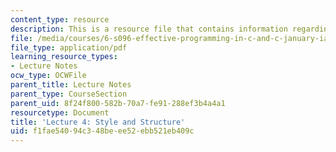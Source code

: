 ```yaml
---
content_type: resource
description: This is a resource file that contains information regarding lecture 4.
file: /media/courses/6-s096-effective-programming-in-c-and-c-january-iap-2014/f1fae54094c348beee52ebb521eb409c_MIT6_S096IAP14_Lecture4.pdf
file_type: application/pdf
learning_resource_types:
- Lecture Notes
ocw_type: OCWFile
parent_title: Lecture Notes
parent_type: CourseSection
parent_uid: 8f24f800-582b-70a7-fe91-288ef3b4a4a1
resourcetype: Document
title: 'Lecture 4: Style and Structure'
uid: f1fae540-94c3-48be-ee52-ebb521eb409c
---
```

